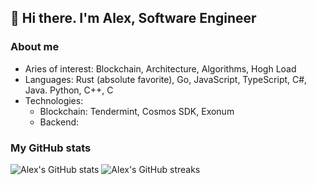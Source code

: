 ## 👋 Hi there. I'm Alex, Software Engineer

### About me

- Aries of interest: Blockchain, Architecture, Algorithms, Hogh Load
- Languages: Rust (absolute favorite), Go, JavaScript, TypeScript, C#, Java. Python, C++, C
- Technologies:
  - Blockchain: Tendermint, Cosmos SDK, Exonum
  - Backend: 

### My GitHub stats

![Alex's GitHub stats](https://github-readme-stats.vercel.app/api?username=askolesov&show_icons=true&theme=vue)
![Alex's GitHub streaks](https://github-readme-streak-stats.herokuapp.com/?user=askolesov&theme=vue)

<!--
- 🔭 I’m currently working on ...
- 🌱 I’m currently learning ...
- 👯 I’m looking to collaborate on ...
- 🤔 I’m looking for help with ...
- 💬 Ask me about ...
- 📫 How to reach me: ...
- 😄 Pronouns: ...
- ⚡ Fun fact: ...
-->
